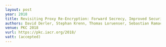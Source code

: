 ```yaml
---
layout: post
year: 2018
title: Revisiting Proxy Re-Encryption: Forward Secrecy, Improved Security, and Applications
authors: David Derler, Stephan Krenn, Thomas Loruenser, Sebastian Ramacher, Daniel Slamanig, Christoph Striecks
venue: PKC 2018
vurl: https://pkc.iacr.org/2018/
vatt: (accepted)
---
```


